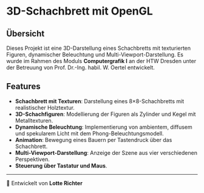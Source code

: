 # 3D-Schachbrett mit OpenGL

## Übersicht
Dieses Projekt ist eine 3D-Darstellung eines Schachbretts mit texturierten Figuren, dynamischer Beleuchtung und Multi-Viewport-Darstellung. Es wurde im Rahmen des Moduls **Computergrafik I** an der HTW Dresden unter der Betreuung von Prof. Dr.-Ing. habil. W. Oertel entwickelt.

## Features
- **Schachbrett mit Texturen**: Darstellung eines 8×8-Schachbretts mit realistischer Holztextur.
- **3D-Schachfiguren**: Modellierung der Figuren als Zylinder und Kegel mit Metalltexturen.
- **Dynamische Beleuchtung**: Implementierung von ambientem, diffusem und spekularem Licht mit dem Phong-Beleuchtungsmodell.
- **Animation**: Bewegung eines Bauern per Tastendruck über das Schachbrett.
- **Multi-Viewport-Darstellung**: Anzeige der Szene aus vier verschiedenen Perspektiven.
- **Steuerung über Tastatur und Maus**.

---
📌 Entwickelt von **Lotte Richter**